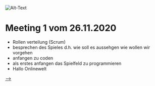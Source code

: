 ![Alt-Text](https://www.sfs-witikon.ch/images/games/4gewinnt.gif)
# Meeting 1 vom 26.11.2020

- Rollen verteilung (Scrum)
- besprechen des Spieles d.h. wie soll es aussehgen wie wollen wir vorgehen
- anfangen zu coden
- als erstes anfangen das Spielfeld zu programmieren
- Hallo Onlinewelt


[-->](versuch.md)
